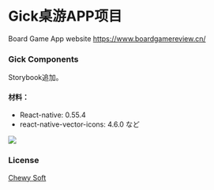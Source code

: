# Gick桌游APP项目
Board Game App
website
https://www.boardgamereview.cn/

### Gick Components
Storybook追加。

#### 材料：
* React-native: 0.55.4
* react-native-vector-icons: 4.6.0
など

![](http://image.chewy-soft.cn/46.jpg)

### License
[Chewy Soft](http://www.chewy-soft.cn/)
